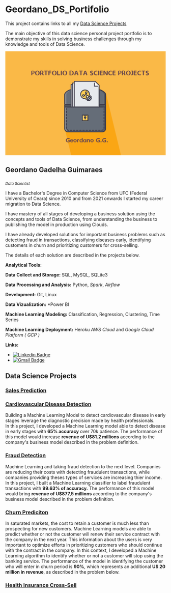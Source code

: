 # Geordano_DS_Portifolio
This project contains links to all my [Data Science Projects](#data-science-projects)

The main objective of this data science personal project portfolio is to demonstrate my skills in solving business challenges through my knowledge and tools of Data Science.

<p align='center'>
    <img src='portifolio.png'>
</p>

## Geordano Gadelha Guimaraes
<sub>*Data Scientist*</sub>

I have a Bachelor's Degree in Computer Science from UFC (Federal University of Ceara) since 2010 and from 2021 onwards I started my career migration to Data Science.

I have mastery of all stages of developing a business solution using the concepts and tools of Data Science, from understanding the business to publishing the model in production using Clouds.

I have already developed solutions for important business problems such as detecting fraud in transactions, classifying diseases early, identifying customers in churn and prioritizing customers for cross-selling.

The details of each solution are described in the projects below.


**Analytical Tools:**

**Data Collect and Storage:** SQL, MySQL, SQLite3

**Data Processing and Analysis:** Python, *Spark*, *Airflow*

**Development:** Git, Linux

**Data Vizualization:** *Power BI

**Machine Learning Modeling:** Classification, Regression, Clustering, Time Series

**Machine Learning Deployment:** Heroku *AWS Cloud* and *Google Cloud Platform ( GCP )*  

**Links:**
* [![Linkedin Badge](https://img.shields.io/badge/-LinkedIn-blue?style=flat&logo=LinkedIn&logoColor=white)](https://www.linkedin.com/in/geordano-gadelha-guimar%C3%A3es-a3354131/)
* [![Gmail Badge](https://img.shields.io/badge/-Gmail-c14438?style=flat-square&logo=Gmail&logoColor=white&link=mailto:geordanogg@gmail.com)](mailto:geordanogg@gmail.com)


## Data Science Projects

### [Sales Prediction]( https://gitlab.com/geordanogg/rossmann_sales_predictions )

### [Cardiovascular Disease Detection]( https://gitlab.com/geordanogg/ )

Building a Machine Learning Model to detect cardiovascular disease in early stages leverage the diagnostic precision made by health professionals.  
In this project, I developed a Machine Learning model able to detect disease in early stages with **65% accuracy** over 70k patience.
The performance of this model would increase **revenue of U$81.2 millions** according to the company's business model described in the problem definition.


### [Fraud Detection]( https://gitlab.com/geordanogg/ ) 

Machine Learning and taking fraud detection to the next level. Companies are reducing their costs with detecting fraudulent transactions, while companies providing theses types of services are increasing thier income.
In this project, I built a Machine Learning classifier to label fraudulent transactions with **99.63% of accuracy.**
The performance of this model would bring **revenue of U$877,5 millions** according to the company's business model described in the problem definition.

### [Churn Prediciton]( https://gitlab.com/geordanogg/ ) 

In saturated markets, the cost to retain a customer is much less than prospecting for new customers. Machine Learning models are able to predict whether or not the customer will renew their service contract with the company in the next year. This information about the users is very important to optimize efforts in prioritizing customers who should continue with the contract in the company.
In this context, I developed a Machine Learning algorithm to identify whether or not a customer will stop using the banking service. The performance of the model in identifying the customer who will enter in churn period is **90%**, which represents an additional **U$ 20 million in revenue**, as described in the problem below.

### [Health Insurance Cross-Sell]( https://gitlab.com/geordanogg/ ) 
